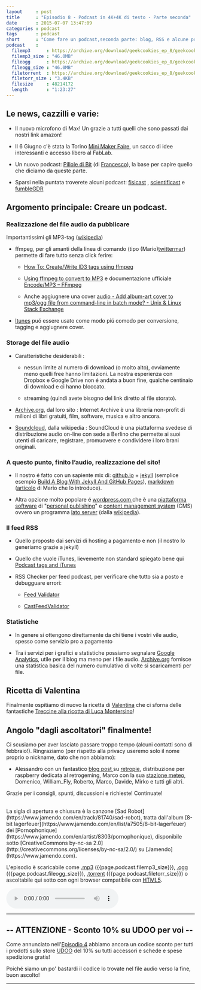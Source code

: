 ```yaml
---
layout     : post
title      : "Episodio 8 - Podcast in 4K+4K di testo - Parte seconda" 
date       : 2015-07-07 13:47:09
categories : podcast
tags       : podcast 
short      : "Come fare un podcast,seconda parte: blog, RSS e alcune precisazioni sull'audio." 
podcast    :
  filemp3      : https://archive.org/download/geekcookies_ep_8/geekcookies_ep_8.mp3
  filemp3_size : "46.0MB"
  fileogg      : https://archive.org/download/geekcookies_ep_8/geekcookies_ep_8.ogg
  fileogg_size : "46.0MB"
  filetorrent  : https://archive.org/download/geekcookies_ep_8/geekcookies_ep_8_archive.torrent
  filetorr_size : "3.4KB"
  filesize     : 48214172
  length       : "1:23:27"
---
```


## Le news, cazzilli e varie:

* Il nuovo microfono di Max! Un grazie a tutti quelli che sono passati dai nostri link amazon!

* Il 6 Giugno c'è stata la Torino [Mini Maker Faire](http://makerfairetorino.com/), un sacco di idee interessanti e accesso libero al FabLab. 

* Un nuovo podcast: [Pillole di Bit](http://pilloledibit.wordpress.com) (di [Francesco](twitterfra)), la base per capire quello che diciamo da queste parte.

* Sparsi nella puntata troverete alcuni podcast: [fisicast](http://www.radioscienza.it/fisicast/) , [scientificast](http://www.scientificast.it/) e [fumbleGDR](http://fumblegdr.it/)

## Argomento principale: Creare un podcast.

### Realizzazione del file audio da pubblicare

Importantissimi gli MP3-tag ([wikipedia](https://it.wikipedia.org/wiki/Tag_ID3))

* ffmpeg, per gli amanti della linea di comando (tipo (Mario)[twittermar]) permette di fare tutto senza click ferire:

    * [How To: Create/Write ID3 tags using ffmpeg](http://jonhall.info/how_to/create_id3_tags_using_ffmpeg)

    * [Using ffmpeg to convert to MP3](http://fosswire.com/post/2007/11/using-ffmpeg-to-convert-to-mp3/) e documentazione ufficiale [Encode/MP3 – FFmpeg](https://trac.ffmpeg.org/wiki/Encode/MP3)

    * Anche aggiugnere una cover [audio - Add album-art cover to mp3/ogg file from command-line in batch mode? - Unix & Linux Stack Exchange](http://unix.stackexchange.com/a/84956)

* [Itunes](https://www.apple.com/itunes/) puó essere usato come modo piú comodo per conversione, tagging e aggiugnere cover.

### Storage del file audio

* Caratteristiche desiderabili :

    * nessun limite al numero di download (o molto alto), ovviamente meno quelli free hanno limitazioni. La nostra esperienza con Dropbox e Google Drive non é andata a buon fine, qualche centinaio di download e ci hanno bloccato.

    * streaming (quindi avete bisogno del link diretto al file storato).

* [Archive.org](https://www.archive.org/), dal loro sito : Internet Archive è una libreria non-profit di milioni di libri gratuiti, film, software, musica e altro ancora.

* [Soundcloud](https://soundcloud.com/), dalla wikipedia : SoundCloud è una piattaforma svedese di distribuzione audio on-line con sede a Berlino che permette ai suoi utenti di caricare, registrare, promuovere e condividere i loro brani originali.

### A questo punto, finito l’audio, realizzazione del sito!

 * Il nostro é fatto con un sapiente mix di: [github.io](https://pages.github.com/) + [jekyll](http://jekyllrb.com/) (semplice esempio [Build A Blog With Jekyll And GitHub Pages](http://www.smashingmagazine.com/2014/08/01/build-blog-jekyll-github-pages/)), [markdown](http://daringfireball.net/projects/markdown/) ([articolo](http://www.engeene.it/scrivere-testo-formattato-con-markdown-semplicita-e-potenza/) di Mario che lo introduce).

 * Altra opzione molto popolare é [wordpress.com ](https://wordpress.com/) che è una [piattaforma software](https://it.wikipedia.org/wiki/Piattaforma_(informatica)) di "[personal publishing](https://it.wikipedia.org/wiki/Blog)" e [content management system](https://it.wikipedia.org/wiki/Content_management_system) (CMS) ovvero un programma [lato server](https://it.wikipedia.org/wiki/Lato_server) (dalla [wikipedia](https://it.wikipedia.org/wiki/WordPress)).

### Il feed RSS

* Quello proposto dai servizi di hosting a pagamento e non (il nostro lo generiamo grazie a jekyll)

* Quello che vuole iTunes, lievemente non standard spiegato bene qui [Podcast tags and iTunes](http://rfwilmut.net/notes/itunestags.html)

* RSS Checker per feed podcast, per verificare che tutto sia a posto e debugguare errori:

    * [Feed Validator](http://feedvalidator.org/check.cgi?url=http%3A%2F%2Fgeekcookies.github.io%2Ffeed.xml)

    * [CastFeedValidator](http://castfeedvalidator.com/?url=http://podcastersroundtable.com/feed/podcast/)

### Statistiche

* In genere si ottengono direttamente da chi tiene i vostri vile audio, spesso come servizio pro a pagamento

* Tra i servizi per i grafici e statistiche possiamo segnalare [Google Analytics](http://www.google.com/analytics/), utile per il blog ma meno per i file audio. [Archive.org](https://www.archive.org/) fornisce una statistica basica del numero cumulativo di volte si scaricamenti per file.

## Ricetta di Valentina

Finalmente ospitiamo di nuovo la ricetta di [Valentina](http://www.brododicoccole.com/) che ci sforna delle fantastiche [Treccine alla ricotta di Luca Montersino](http://www.brododicoccole.com/treccine-di-ricotta-di-luca-montersino/)!

## Angolo "dagli ascoltatori" finalmente!

Ci scusiamo per aver lasciato passare troppo tempo (alcuni contatti sono di febbraio!). Ringraziamo (per rispetto alla privacy useremo solo il nome proprio o nickname, dato che non abbiamo):

* Alessandro con un fantastico [blog post ](http://www.ccworld.it/2014/02/retropie-stazione-di-emulazione-retrogaming-con-raspberry-pi/)su [retropie](http://blog.petrockblock.com/retropie/), distribuzione per raspberry dedicata al retrogeming, Marco con la sua  [stazione meteo](http://www.iz0hcd.it/meteo/Home.htm), Domenico, William_Fly, Roberto, Marco, Davide, Mirko e tutti gli altri.

Grazie per i consigli, spunti, discussioni e richieste!  Continuate!


<br />
La sigla di apertura e chiusura è la canzone [Sad Robot](https://www.jamendo.com/en/track/81740/sad-robot), tratta dall'album [8-bit lagerfeuer](https://www.jamendo.com/en/list/a7505/8-bit-lagerfeuer) dei [Pornophonique](https://www.jamendo.com/en/artist/8303/pornophonique), disponibile sotto [CreativeCommons by-nc-sa 2.0](http://creativecommons.org/licenses/by-nc-sa/2.0/) su [Jamendo](https://www.jamendo.com).

L'episodio è scaricabile come [.mp3]({{page.podcast.filemp3}}) ({{page.podcast.filemp3_size}}), [.ogg]({{page.podcast.fileogg}}) ({{page.podcast.fileogg_size}}), [.torrent]({{page.podcast.filetorrent}}) ({{page.podcast.filetorr_size}}) o ascoltabile qui sotto con ogni browser compatibile con [HTML5](http://html5test.com/).

<!--HTML5 audio player,see http://www.bloggerbuster.com/2012/07/how-to-add-music-player-in-blogspot.html-->
<audio preload = "metadata" controls> 
<source src="{{page.podcast.filemp3}}" /> 
If you cannot see the audio controls, your browser does not support the audio element 
</audio>

---

## -- ATTENZIONE - Sconto 10% su UDOO per voi --

Come annunciato nell'[Episodio 4](http://geekcookies.github.io/podcast/2015/02/09/episodio-4/) abbiamo ancora un codice sconto per tutti i prodotti sullo store [UDOO](http://shop.udoo.org/) del 10% su tutti accessori e schede e spese spedizione gratis!

Poiché siamo un po' bastardi il codice lo trovate nel file audio verso la fine, buon ascolto!

---

[twitterfra]: https://twitter.com/cesco_78 
[twittermar]: https://twitter.com/kidpixo 
[twittermas]: https://twitter.com/fanciullim

